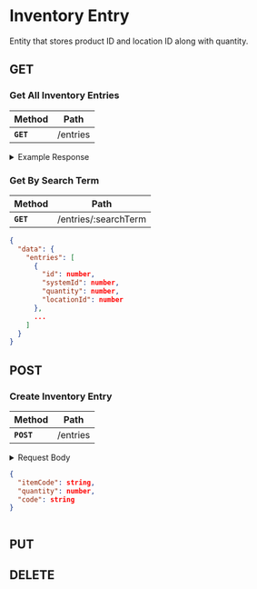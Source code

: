 # Inventory Entry

Entity that stores product ID and location ID along with quantity.

## GET

### Get All Inventory Entries

| Method    | Path     |
| --------- | -------- |
| **`GET`** | /entries |

<details>
  <summary>Example Response</summary>

```json
{
  "data": {
    "entries": [
      {
        "id": number,
        "systemId": number,
        "quantity": number,
        "locationId": number
      },
      ...
    ]
  }
}
```

</details>

### Get By Search Term

| Method    | Path                 |
| --------- | -------------------- |
| **`GET`** | /entries/:searchTerm |

```json
{
  "data": {
    "entries": [
      {
        "id": number,
        "systemId": number,
        "quantity": number,
        "locationId": number
      },
      ...
    ]
  }
}
```

## POST

### Create Inventory Entry

| Method     | Path     |
| ---------- | -------- |
| **`POST`** | /entries |

<details>
<summary>Request Body<summary>

```json
{
  "itemCode": string,
  "quantity": number,
  "code": string
}
```

</details>

## PUT

## DELETE
